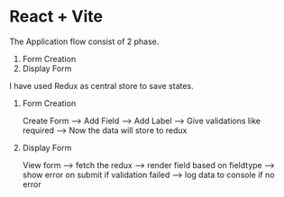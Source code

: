 # React + Vite

The Application flow consist of 2 phase.

1. Form Creation
2. Display Form

I have used Redux as central store to save states.

1. Form Creation

    Create Form --> Add Field --> Add Label --> Give validations like required --> Now the data will store to redux 


2. Display Form

    View form --> fetch the redux --> render field based on fieldtype --> show error on submit if validation failed --> log data to console if no error


